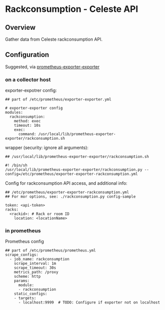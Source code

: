 # Rackconsumption - Celeste API

## Overview

Gather data from Celeste rackconsumption API.

## Configuration

Suggested, via [prometheus-exporter-exporter](https://github.com/QubitProducts/exporter_exporter)

### on a collector host

exporter-expotrer config:
```
## part of /etc/prometheus/exporter-exporter.yml

# exporter-exporter config
modules:
  rackconsumption:
    method: exec
    timeout: 10s
    exec:
      command: /usr/local/lib/prometheus-exporter-exporter/rackconsumption.sh
```

wrapper (security: ignore all arguments):
```
## /usr/local/lib/prometheus-exporter-exporter/rackconsumption.sh

#! /bin/sh
/usr/local/lib/prometheus-exporter-exporter/rackconsumption.py --config=/etc/prometheus/exporter-exporter-rackconsumption.yml
```

Config for rackconsumption API access, and additional info:
```
## /etc/prometheus/exporter-exporter-rackconsumption.yml
## For mor options, see: ./rackconsumption.py config-sample

token: <api-token>
racks:
  <rackid>: # Rack or room ID
    location: <locationName>
```

### in prometheus

Prometheus config
```
## part of /etc/prometheus/prometheus.yml
scrape_configs:
  - job_name: rackconsumption
    scrape_interval: 1m
    scrape_timeout: 30s
    metrics_path: /proxy
    scheme: http
    params:
      module:
      - rackconsumption
    static_configs:
    - targets:
      - localhost:9999  # TODO: Configure if exporter not on localhost
```
